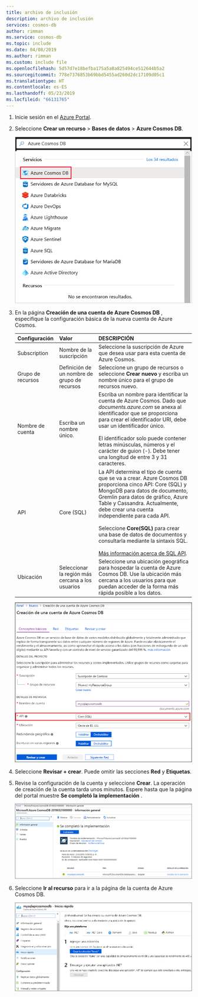 ```yaml
---
title: archivo de inclusión
description: archivo de inclusión
services: cosmos-db
author: rimman
ms.service: cosmos-db
ms.topic: include
ms.date: 04/08/2019
ms.author: rimman
ms.custom: include file
ms.openlocfilehash: 5d57d7e18befba175a5a8a825494ce512644b5a2
ms.sourcegitcommit: 778e7376853b69bbd5455ad260d2dc17109d05c1
ms.translationtype: HT
ms.contentlocale: es-ES
ms.lasthandoff: 05/23/2019
ms.locfileid: "66131765"
---
```

1. Inicie sesión en el [Azure Portal](https://portal.azure.com/).
1. Seleccione **Crear un recurso** > **Bases de datos** > **Azure Cosmos DB**.
   
   ![El panel de las bases de datos de Azure Portal](./media/cosmos-db-create-dbaccount/create-nosql-db-databases-json-tutorial-1.png)

1. En la página **Creación de una cuenta de Azure Cosmos DB** , especifique la configuración básica de la nueva cuenta de Azure Cosmos. 
 
    |Configuración|Valor|DESCRIPCIÓN |
    |---|---|---|
    |Subscription|Nombre de la suscripción|Seleccione la suscripción de Azure que desea usar para esta cuenta de Azure Cosmos. |
    |Grupo de recursos|Definición de un nombre de grupo de recursos|Seleccione un grupo de recursos o seleccione **Crear nuevo** y escriba un nombre único para el grupo de recursos nuevo. |
    | Nombre de cuenta|Escriba un nombre único.|Escriba un nombre para identificar la cuenta de Azure Cosmos. Dado que *documents.azure.com* se anexa al identificador que se proporciona para crear el identificador URI, debe usar un identificador único.<br><br>El identificador solo puede contener letras minúsculas, números y el carácter de guion (-). Debe tener una longitud de entre 3 y 31 caracteres.|
    | API|Core (SQL)|La API determina el tipo de cuenta que se va a crear. Azure Cosmos DB proporciona cinco API: Core (SQL) y MongoDB para datos de documento, Gremlin para datos de gráfico, Azure Table y Cassandra. Actualmente, debe crear una cuenta independiente para cada API. <br><br>Seleccione **Core(SQL)** para crear una base de datos de documentos y consultarla mediante la sintaxis SQL. <br><br>[Más información acerca de SQL API](../articles/cosmos-db/documentdb-introduction.md).|
    | Ubicación|Seleccionar la región más cercana a los usuarios|Seleccione una ubicación geográfica para hospedar la cuenta de Azure Cosmos DB. Use la ubicación más cercana a los usuarios para que puedan acceder de la forma más rápida posible a los datos.|
   
   ![Página de la nueva cuenta de Azure Cosmos DB](./media/cosmos-db-create-dbaccount/azure-cosmos-db-create-new-account.png)

1. Seleccione **Revisar + crear**. Puede omitir las secciones **Red** y **Etiquetas**. 

1. Revise la configuración de la cuenta y seleccione **Crear**. La operación de creación de la cuenta tarda unos minutos. Espere hasta que la página del portal muestre **Se completó la implementación** . 

    ![El panel de las notificaciones de Azure Portal](./media/cosmos-db-create-dbaccount/azure-cosmos-db-account-created.png)

1. Seleccione **Ir al recurso** para ir a la página de la cuenta de Azure Cosmos DB. 

    ![La página de la cuenta de Azure Cosmos DB](./media/cosmos-db-create-dbaccount/azure-cosmos-db-account-created-2.png)

